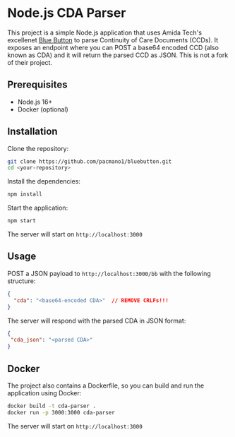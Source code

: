# Node.js CDA Parser

This project is a simple Node.js application that uses Amida Tech's excellenet [Blue Button](https://github.com/amida-tech/blue-button) to parse Continuity of Care Documents (CCDs). It exposes an endpoint where you can POST a base64 encoded CCD (also known as CDA) and it will return the parsed CCD as JSON.  This is not a fork of their project.

## Prerequisites

- Node.js 16+
- Docker (optional)

## Installation

Clone the repository:

```bash
git clone https://github.com/pacmano1/bluebutton.git
cd <your-repository>
```

Install the dependencies:

```bash
npm install
```

Start the application:

```bash
npm start
```

The server will start on `http://localhost:3000`

## Usage

POST a JSON payload to `http://localhost:3000/bb` with the following structure:

```json
{
  "cda": "<base64-encoded CDA>"  // REMOVE CRLFs!!!
}
```

The server will respond with the parsed CDA in JSON format:

```json
{
 "cda_json": "<parsed CDA>"
}
```

## Docker

The project also contains a Dockerfile, so you can build and run the application using Docker:

```bash
docker build -t cda-parser .
docker run -p 3000:3000 cda-parser
```

The server will start on `http://localhost:3000`


